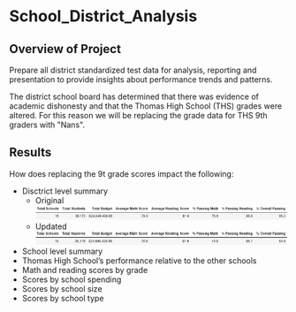 # School_District_Analysis

## Overview of Project
Prepare all district standardized test data for analysis, reporting and presentation to provide insights about performance trends and patterns. 

The district school board has determined that there was evidence of academic dishonesty and that the Thomas High School (THS) grades were altered. For this reason we will be replacing the grade data for THS 9th graders with "Nans". 

## Results 
How does replacing the 9t grade scores impact the following: 
- Disctrict level summary
  - Original  
  ![](Resources/district_summary_mod.png) 
  - Updated   
  ![](Resources/district_summary_chal.png) 
- School level summary
- Thomas High School’s performance relative to the other schools
- Math and reading scores by grade
- Scores by school spending
- Scores by school size
- Scores by school type
